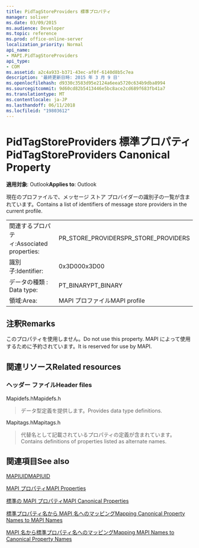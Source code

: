 ```yaml
---
title: PidTagStoreProviders 標準プロパティ
manager: soliver
ms.date: 03/09/2015
ms.audience: Developer
ms.topic: reference
ms.prod: office-online-server
localization_priority: Normal
api_name:
- MAPI.PidTagStoreProviders
api_type:
- COM
ms.assetid: a2c4a933-b371-43ec-af0f-6140d8b5c7ea
description: '最終更新日時: 2015 年 3 月 9 日'
ms.openlocfilehash: d9330c3583d95e2124a6eea5720c634b9dba8994
ms.sourcegitcommit: 9d60cd82b5413446e5bc8ace2cd689f683fb41a7
ms.translationtype: MT
ms.contentlocale: ja-JP
ms.lasthandoff: 06/11/2018
ms.locfileid: "19803612"
---
```

# <a name="pidtagstoreproviders-canonical-property"></a><span data-ttu-id="f24e1-103">PidTagStoreProviders 標準プロパティ</span><span class="sxs-lookup"><span data-stu-id="f24e1-103">PidTagStoreProviders Canonical Property</span></span>

  
  
<span data-ttu-id="f24e1-104">**適用対象**: Outlook</span><span class="sxs-lookup"><span data-stu-id="f24e1-104">**Applies to**: Outlook</span></span> 
  
<span data-ttu-id="f24e1-105">現在のプロファイルで、メッセージ ストア プロバイダーの識別子の一覧が含まれています。</span><span class="sxs-lookup"><span data-stu-id="f24e1-105">Contains a list of identifiers of message store providers in the current profile.</span></span>
  
|||
|:-----|:-----|
|<span data-ttu-id="f24e1-106">関連するプロパティ:</span><span class="sxs-lookup"><span data-stu-id="f24e1-106">Associated properties:</span></span>  <br/> |<span data-ttu-id="f24e1-107">PR_STORE_PROVIDERS</span><span class="sxs-lookup"><span data-stu-id="f24e1-107">PR_STORE_PROVIDERS</span></span>  <br/> |
|<span data-ttu-id="f24e1-108">識別子:</span><span class="sxs-lookup"><span data-stu-id="f24e1-108">Identifier:</span></span>  <br/> |<span data-ttu-id="f24e1-109">0x3D00</span><span class="sxs-lookup"><span data-stu-id="f24e1-109">0x3D00</span></span>  <br/> |
|<span data-ttu-id="f24e1-110">データの種類 : </span><span class="sxs-lookup"><span data-stu-id="f24e1-110">Data type:</span></span>  <br/> |<span data-ttu-id="f24e1-111">PT_BINARY</span><span class="sxs-lookup"><span data-stu-id="f24e1-111">PT_BINARY</span></span>  <br/> |
|<span data-ttu-id="f24e1-112">領域:</span><span class="sxs-lookup"><span data-stu-id="f24e1-112">Area:</span></span>  <br/> |<span data-ttu-id="f24e1-113">MAPI プロファイル</span><span class="sxs-lookup"><span data-stu-id="f24e1-113">MAPI profile</span></span>  <br/> |
   
## <a name="remarks"></a><span data-ttu-id="f24e1-114">注釈</span><span class="sxs-lookup"><span data-stu-id="f24e1-114">Remarks</span></span>

<span data-ttu-id="f24e1-115">このプロパティを使用しません。</span><span class="sxs-lookup"><span data-stu-id="f24e1-115">Do not use this property.</span></span> <span data-ttu-id="f24e1-116">MAPI によって使用するために予約されています。</span><span class="sxs-lookup"><span data-stu-id="f24e1-116">It is reserved for use by MAPI.</span></span>
  
## <a name="related-resources"></a><span data-ttu-id="f24e1-117">関連リソース</span><span class="sxs-lookup"><span data-stu-id="f24e1-117">Related resources</span></span>

### <a name="header-files"></a><span data-ttu-id="f24e1-118">ヘッダー ファイル</span><span class="sxs-lookup"><span data-stu-id="f24e1-118">Header files</span></span>

<span data-ttu-id="f24e1-119">Mapidefs.h</span><span class="sxs-lookup"><span data-stu-id="f24e1-119">Mapidefs.h</span></span>
  
> <span data-ttu-id="f24e1-120">データ型定義を提供します。</span><span class="sxs-lookup"><span data-stu-id="f24e1-120">Provides data type definitions.</span></span>
    
<span data-ttu-id="f24e1-121">Mapitags.h</span><span class="sxs-lookup"><span data-stu-id="f24e1-121">Mapitags.h</span></span>
  
> <span data-ttu-id="f24e1-122">代替名として記載されているプロパティの定義が含まれています。</span><span class="sxs-lookup"><span data-stu-id="f24e1-122">Contains definitions of properties listed as alternate names.</span></span>
    
## <a name="see-also"></a><span data-ttu-id="f24e1-123">関連項目</span><span class="sxs-lookup"><span data-stu-id="f24e1-123">See also</span></span>



[<span data-ttu-id="f24e1-124">MAPIUID</span><span class="sxs-lookup"><span data-stu-id="f24e1-124">MAPIUID</span></span>](mapiuid.md)


[<span data-ttu-id="f24e1-125">MAPI プロパティ</span><span class="sxs-lookup"><span data-stu-id="f24e1-125">MAPI Properties</span></span>](mapi-properties.md)
  
[<span data-ttu-id="f24e1-126">標準の MAPI プロパティ</span><span class="sxs-lookup"><span data-stu-id="f24e1-126">MAPI Canonical Properties</span></span>](mapi-canonical-properties.md)
  
[<span data-ttu-id="f24e1-127">標準プロパティ名から MAPI 名へのマッピング</span><span class="sxs-lookup"><span data-stu-id="f24e1-127">Mapping Canonical Property Names to MAPI Names</span></span>](mapping-canonical-property-names-to-mapi-names.md)
  
[<span data-ttu-id="f24e1-128">MAPI 名から標準プロパティ名へのマッピング</span><span class="sxs-lookup"><span data-stu-id="f24e1-128">Mapping MAPI Names to Canonical Property Names</span></span>](mapping-mapi-names-to-canonical-property-names.md)

